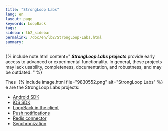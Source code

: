 ```yaml
---
title: "StrongLoop Labs"
lang: en
layout: page
keywords: LoopBack
tags:
sidebar: lb2_sidebar
permalink: /doc/en/lb2/StrongLoop-Labs.html
summary:
---
```


{% include note.html content="
_**StrongLoop Labs projects**_ provide early access to advanced or experimental functionality.
In general, these projects may lack usability, completeness, documentation, and robustness, and may be outdated.
" %}

<div style="float:right;">{% include image.html file="9830552.png" alt="StrongLoop Labs"  %}</div>

These are the StrongLoop Labs projects:

* [Android SDK](Android-SDK.html)
* [iOS SDK](iOS-SDK.html)
* [LoopBack in the client](LoopBack-in-the-client.html)
* [Push notifications](Push-notifications.html)
* [Redis connector](Redis-connector.html)
* [Synchronization](Synchronization.html)
